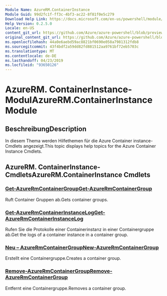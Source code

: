 ```yaml
---
Module Name: AzureRM.ContainerInstance
Module Guid: 99d2fc1f-ff3c-4bf3-ac22-8f81f0e5c279
Download Help Link: https://docs.microsoft.com/en-us/powershell/module/azurerm.containerinstance
Help Version: 0.2.5.0
Locale: en-US
content_git_url: https://github.com/Azure/azure-powershell/blob/preview/src/ResourceManager/ContainerInstance/Commands.ContainerInstance/help/AzureRM.ContainerInstance.md
original_content_git_url: https://github.com/Azure/azure-powershell/blob/preview/src/ResourceManager/ContainerInstance/Commands.ContainerInstance/help/AzureRM.ContainerInstance.md
ms.openlocfilehash: 44a0e6aebd59ac8821bf0690e058a7981312fdb8
ms.sourcegitcommit: 43f4bdf2a59dd82fd881512aa9761bf72eb5703c
ms.translationtype: MT
ms.contentlocale: de-DE
ms.lasthandoff: 04/23/2019
ms.locfileid: "93650126"
---
```

# <span data-ttu-id="7b067-101">AzureRM. ContainerInstance-Modul</span><span class="sxs-lookup"><span data-stu-id="7b067-101">AzureRM.ContainerInstance Module</span></span>
## <span data-ttu-id="7b067-102">Beschreibung</span><span class="sxs-lookup"><span data-stu-id="7b067-102">Description</span></span>
<span data-ttu-id="7b067-103">In diesem Thema werden Hilfethemen für die Azure Container instance-Cmdlets angezeigt.</span><span class="sxs-lookup"><span data-stu-id="7b067-103">This topic displays help topics for the Azure Container Instance Cmdlets.</span></span>

## <span data-ttu-id="7b067-104">AzureRM. ContainerInstance-Cmdlets</span><span class="sxs-lookup"><span data-stu-id="7b067-104">AzureRM.ContainerInstance Cmdlets</span></span>
### [<span data-ttu-id="7b067-105">Get-AzureRmContainerGroup</span><span class="sxs-lookup"><span data-stu-id="7b067-105">Get-AzureRmContainerGroup</span></span>](Get-AzureRmContainerGroup.md)
<span data-ttu-id="7b067-106">Ruft Container Gruppen ab.</span><span class="sxs-lookup"><span data-stu-id="7b067-106">Gets container groups.</span></span>

### [<span data-ttu-id="7b067-107">Get-AzureRmContainerInstanceLog</span><span class="sxs-lookup"><span data-stu-id="7b067-107">Get-AzureRmContainerInstanceLog</span></span>](Get-AzureRmContainerInstanceLog.md)
<span data-ttu-id="7b067-108">Rufen Sie die Protokolle einer Containerinstanz in einer Containergruppe ab.</span><span class="sxs-lookup"><span data-stu-id="7b067-108">Get the logs of a container instance in a container group.</span></span>

### [<span data-ttu-id="7b067-109">Neu – AzureRmContainerGroup</span><span class="sxs-lookup"><span data-stu-id="7b067-109">New-AzureRmContainerGroup</span></span>](New-AzureRmContainerGroup.md)
<span data-ttu-id="7b067-110">Erstellt eine Containergruppe.</span><span class="sxs-lookup"><span data-stu-id="7b067-110">Creates a container group.</span></span>

### [<span data-ttu-id="7b067-111">Remove-AzureRmContainerGroup</span><span class="sxs-lookup"><span data-stu-id="7b067-111">Remove-AzureRmContainerGroup</span></span>](Remove-AzureRmContainerGroup.md)
<span data-ttu-id="7b067-112">Entfernt eine Containergruppe.</span><span class="sxs-lookup"><span data-stu-id="7b067-112">Removes a container group.</span></span>

